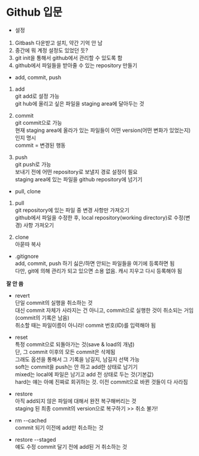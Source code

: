 # Github 입문

* 설정

1. Gitbash 다운받고 설치, 약간 기억 안 남
2. 중간에 뭐 계정 설정도 있었던 듯?
3. git init을 통해서 github에서 관리할 수 있도록 함
4. github에서 파일들을 받아줄 수 있는 repository 만들기

* add, commit, push

1. add<br>
git add로 설정 가능<br>
git hub에 올리고 싶은 파일을 staging area에 달아두는 것<br>

2. commit<br>
git commit으로 가능<br>
현재 staging area에 올라가 있는 파일들이 어떤 version(어떤 변화가 있었는지)인지 명시<br>
commit = 변경된 행동

4. push<br>
git push로 가능<br>
보내기 전에 어떤 repository로 보낼지 경로 설정이 필요<br>
staging area에 있는 파일을 github repository에 넘기기

* pull, clone

1. pull<br>
git repository에 있는 파일 중 변경 사항만 가져오기<br>
github에서 파일을 수정한 후, local repository(working directory)로 수정(변경) 사항 가져오기

2. clone<br>
아묻따 복사


* .gitignore<br>
add, commit, push 하기 싫은/하면 안되는 파일들을 여기에 등록하면 됨<br>
다만, git에 의해 관리가 되고 있으면 소용 없음. 캐시 지우고 다시 등록해야 됨

**잘 안 씀**
* revert<br>
단일 commit의 실행을 취소하는 것<br>
대신 commit 자체가 사라지는 건 아니고, commit으로 실행한 것이 취소되는 거임(commit의 기록은 남음)<br>
취소할 때는 파일이름이 아니라! commit 번호(ID)를 입력해야 됨

* reset<br>
특정 commit으로 되돌아가는 것(save & load의 개념)<br>
단, 그 commit 이후의 모든 commit은 삭제됨<br>
그래도 옵션을 통해서 그 기록을 남길지, 남길지 선택 가능<br>
soft는 commit을 push는 안 하고 add한 상태로 남기기<br>
mixed는 local에 파일은 남기고 add 전 상태로 두는 것(기본값)<br>
hard는 얘는 아예 진짜로 회귀하는 것. 이전 commit으로 바뀐 것들이 다 사라짐

* restore<br>
아직 add되지 않은 파일에 대해서 완전 복구해버리는 것<br>
staging 된 최종 commit의 version으로 복구하기 >> 취소 불가!<br>

* rm --cached<br>
commit 되기 이전에 add만 취소하는 것

* restore --staged<br>
얘도 수정 commit 달기 전에 add된 거 취소하는 것
